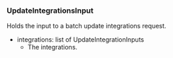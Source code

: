 ### UpdateIntegrationsInput
Holds the input to a batch update integrations request.

- integrations: list of UpdateIntegrationInputs
  - The integrations.
